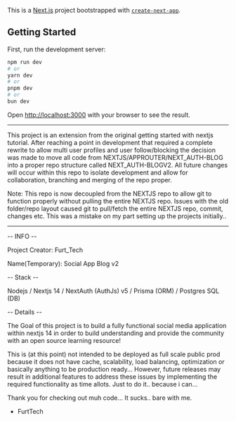 This is a [Next.js](https://nextjs.org/) project bootstrapped with [`create-next-app`](https://github.com/vercel/next.js/tree/canary/packages/create-next-app).

## Getting Started

First, run the development server:

```bash
npm run dev
# or
yarn dev
# or
pnpm dev
# or
bun dev
```

Open [http://localhost:3000](http://localhost:3000) with your browser to see the result.

------------------------------------------------------------------------------------------------------------------------

This project is an extension from the original getting started with nextjs tutorial. After reaching a point in development that required a complete rewrite to allow multi user profiles and user follow/blocking the decision was made to move all code from NEXTJS/APPROUTER/NEXT_AUTH-BLOG into a proper repo structure called NEXT_AUTH-BLOGV2. All future changes will occur within this repo to isolate development and allow for collaboration, branching and merging of the repo proper.

Note: This repo is now decoupled from the NEXTJS repo to allow git to function properly without pulling the entire NEXTJS repo. Issues with the old folder/repo layout caused git to pull/fetch the entire NEXTJS repo, commit, changes etc. This was a mistake on my part setting up the projects initially..

------------------------------------------------------------------------------------------------------------------------

-- INFO --

Project Creator: Furt_Tech

Name(Temporary): Social App Blog v2 

-- Stack --

Nodejs / Nextjs 14 / NextAuth (AuthJs) v5 / Prisma (ORM) / Postgres SQL (DB)

-- Details --

The Goal of this project is to build a fully functional social media application within nextjs 14 in order to build understanding and provide the community with an open source learning resource!

This is (at this point) not intended to be deployed as full scale public prod because it does not have cache, scalability, load balancing, optimization or basically anything to be production ready... However, future releases may result in additional features to address these issues by implementing the required functionality as time allots. Just to do it.. because i can...

Thank you for checking out muh code... It sucks.. bare with me.

- FurtTech